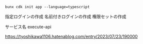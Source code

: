 

```{bash}
bunx cdk init app --language=typescript
```



指定ログインの作成
名前付きログインの作成
権限セットの作成

サービス名
execute-api




https://tyoshikawa1106.hatenablog.com/entry/2023/07/23/190000

